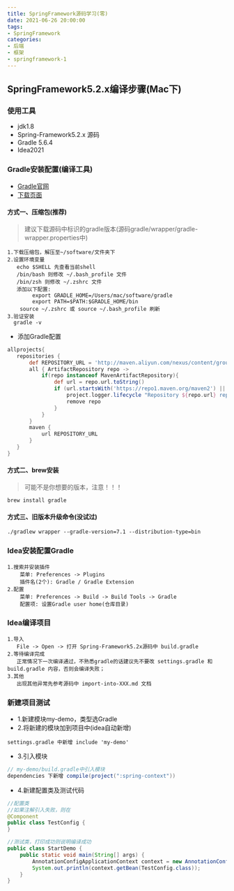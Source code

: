 ```yaml
---
title: SpringFramework源码学习(零)
date: 2021-06-26 20:00:00
tags:
- SpringFramework 
categories:
- 后端  
- 框架
- springframework-1
---
```


## SpringFramework5.2.x编译步骤(Mac下)
### 使用工具
- jdk1.8
- Spring-Framework5.2.x 源码
- Gradle 5.6.4
- Idea2021

### Gradle安装配置(编译工具)
- [Gradle官网](https://gradle.org/)
- [下载页面](https://gradle.org/releases/)

#### 方式一、压缩包(推荐)
> 建议下载源码中标识的gradle版本(源码gradle/wrapper/gradle-wrapper.properties中)
```textmate
1.下载压缩包，解压至~/software/文件夹下
2.设置环境变量
   echo $SHELL 先查看当前shell
   /bin/bash 则修改 ~/.bash_profile 文件
   /bin/zsh 则修改 ~/.zshrc 文件
   添加以下配置:
        export GRADLE_HOME=/Users/mac/software/gradle
        export PATH=$PATH:$GRADLE_HOME/bin
    source ~/.zshrc 或 source ~/.bash_profile 刷新
3.验证安装
  gradle -v
```
- 添加Gradle配置
```groovy
allprojects{
   repositories {
       def REPOSITORY_URL = 'http://maven.aliyun.com/nexus/content/groups/public/'
       all { ArtifactRepository repo ->
           if(repo instanceof MavenArtifactRepository){
               def url = repo.url.toString()
               if (url.startsWith('https://repo1.maven.org/maven2') || url.startsWith('https://jcenter.bintray.com/')) {
                   project.logger.lifecycle "Repository ${repo.url} replaced by $REPOSITORY_URL."
                   remove repo
               }
           }
       }
       maven {
           url REPOSITORY_URL
       }
   }
}
```

#### 方式二、brew安装
> 可能不是你想要的版本，注意！！！
```shell
brew install gradle
```

#### 方式三、旧版本升级命令(没试过)
```shell
./gradlew wrapper --gradle-version=7.1 --distribution-type=bin
```

### Idea安装配置Gradle
```textmate
1.搜索并安装插件 
    菜单: Preferences -> Plugins
    插件名(2个): Gradle / Gradle Extension
2.配置
    菜单: Preferences -> Build -> Build Tools -> Gradle
    配置项: 设置Gradle user home(仓库目录)
```

### Idea编译项目
```textmate
1.导入
   File -> Open -> 打开 Spring-Framework5.2x源码中 build.gradle
2.等待编译完成
   正常情况下一次编译通过，不熟悉gradle的话建议先不要改 settings.gradle 和 build.gradle 内容，否则会编译失败；
3.其他
   出现其他异常先参考源码中 import-into-XXX.md 文档
```

### 新建项目测试
- 1.新建模块my-demo，类型选Gradle
- 2.将新建的模块加到项目中(idea自动新增)
```textmate
settings.gradle 中新增 include 'my-demo'
```
- 3.引入模块
```groovy
// my-demo/build.gradle中引入模块
dependencies 下新增 compile(project(":spring-context"))
```
- 4.新建配置类及测试代码
```java
//配置类
//如果注解引入失败，则在
@Component
public class TestConfig {
}

//测试类，打印成功则说明编译成功
public class StartDemo {
    public static void main(String[] args) {
        AnnotationConfigApplicationContext context = new AnnotationConfigApplicationContext("com.my.config");
        System.out.println(context.getBean(TestConfig.class));
    }
}
```
